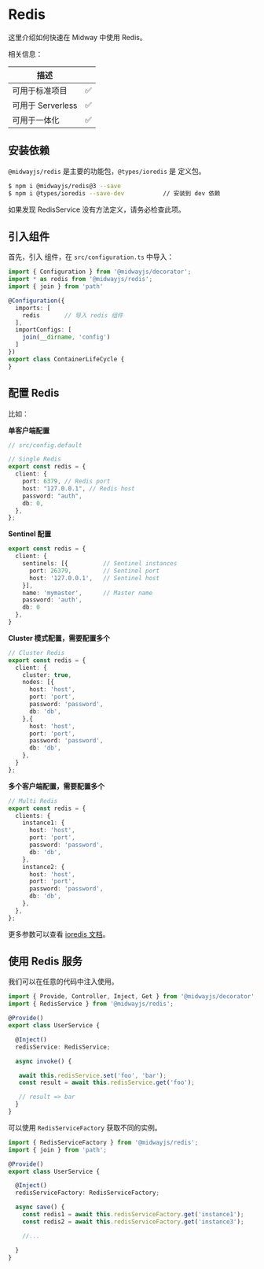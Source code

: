 # Redis

这里介绍如何快速在 Midway 中使用 Redis。

相关信息：

| 描述              |      |
| ----------------- | ---- |
| 可用于标准项目    | ✅    |
| 可用于 Serverless | ✅    |
| 可用于一体化      | ✅    |




## 安装依赖


`@midwayjs/redis` 是主要的功能包，`@types/ioredis` 是 定义包。
```bash
$ npm i @midwayjs/redis@3 --save
$ npm i @types/ioredis --save-dev			// 安装到 dev 依赖
```
如果发现 RedisService 没有方法定义，请务必检查此项。


## 引入组件


首先，引入 组件，在 `src/configuration.ts` 中导入：
```typescript
import { Configuration } from '@midwayjs/decorator';
import * as redis from '@midwayjs/redis';
import { join } from 'path'

@Configuration({
  imports: [
    redis		// 导入 redis 组件
  ],
  importConfigs: [
    join(__dirname, 'config')
  ]
})
export class ContainerLifeCycle {
}
```


## 配置 Redis


比如：


**单客户端配置**
```typescript
// src/config.default

// Single Redis
export const redis = {
  client: {
    port: 6379, // Redis port
    host: "127.0.0.1", // Redis host
    password: "auth",
    db: 0,
  },
};
```
**Sentinel 配置**
```typescript
export const redis = {
  client: {
    sentinels: [{          // Sentinel instances
      port: 26379,         // Sentinel port
      host: '127.0.0.1',   // Sentinel host
    }],
    name: 'mymaster',      // Master name
    password: 'auth',
    db: 0
  },
}
```


**Cluster 模式配置，需要配置多个**
```typescript
// Cluster Redis
export const redis = {
  client: {
  	cluster: true,
    nodes: [{
      host: 'host',
      port: 'port',
      password: 'password',
      db: 'db',
    },{
      host: 'host',
      port: 'port',
      password: 'password',
      db: 'db',
    },
  }
};
```

**多个客户端配置，需要配置多个**
```typescript
// Multi Redis
export const redis = {
  clients: {
    instance1: {
      host: 'host',
      port: 'port',
      password: 'password',
      db: 'db',
    },
    instance2: {
      host: 'host',
      port: 'port',
      password: 'password',
      db: 'db',
    },
  },
};
```
更多参数可以查看 [ioredis 文档](https://github.com/luin/ioredis/blob/master/API.md#new_Redis_new)。


## 使用 Redis 服务


我们可以在任意的代码中注入使用。
```typescript
import { Provide, Controller, Inject, Get } from '@midwayjs/decorator';
import { RedisService } from '@midwayjs/redis';

@Provide()
export class UserService {

  @Inject()
  redisService: RedisService;

  async invoke() {

   await this.redisService.set('foo', 'bar');
   const result = await this.redisService.get('foo');

   // result => bar
  }
}
```


可以使用 `RedisServiceFactory` 获取不同的实例。
```typescript
import { RedisServiceFactory } from '@midwayjs/redis';
import { join } from 'path';

@Provide()
export class UserService {

  @Inject()
  redisServiceFactory: RedisServiceFactory;

  async save() {
    const redis1 = await this.redisServiceFactory.get('instance1');
    const redis2 = await this.redisServiceFactory.get('instance3');

    //...

  }
}
```

